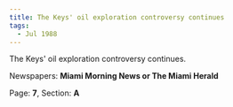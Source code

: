 ```yaml
---  
title: The Keys' oil exploration controversy continues  
tags:  
  - Jul 1988  
---  
```

  
The Keys' oil exploration controversy continues.  
  
Newspapers: **Miami Morning News or The Miami Herald**  
  
Page: **7**, Section: **A** 

